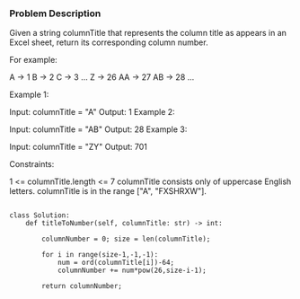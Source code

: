 ### Problem Description

Given a string columnTitle that represents the column title as appears in an Excel sheet, return its corresponding column number.

For example:

A -> 1
B -> 2
C -> 3
...
Z -> 26
AA -> 27
AB -> 28 
...
 

Example 1:

Input: columnTitle = "A"
Output: 1
Example 2:

Input: columnTitle = "AB"
Output: 28
Example 3:

Input: columnTitle = "ZY"
Output: 701
 

Constraints:

1 <= columnTitle.length <= 7
columnTitle consists only of uppercase English letters.
columnTitle is in the range ["A", "FXSHRXW"].


```

class Solution:
    def titleToNumber(self, columnTitle: str) -> int:

        columnNumber = 0; size = len(columnTitle);

        for i in range(size-1,-1,-1):
            num = ord(columnTitle[i])-64;
            columnNumber += num*pow(26,size-i-1);
        
        return columnNumber;
        
```
